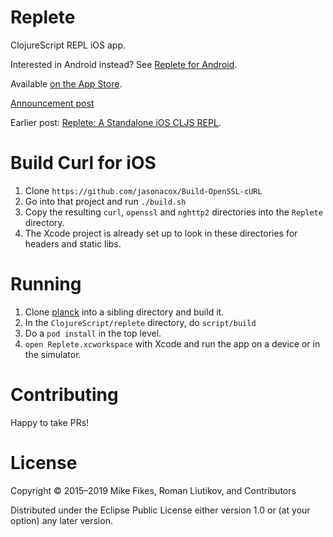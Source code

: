# Replete

ClojureScript REPL iOS app.

Interested in Android instead? See [Replete for Android](https://github.com/replete-repl/replete-android).

Available [on the App Store](https://itunes.apple.com/us/app/replete/id1013465639?ls=1&mt=8).

[Announcement post](http://blog.fikesfarm.com/posts/2015-07-20-ios-clojurescript-repl-available-in-app-store.html)

Earlier post: [Replete: A Standalone iOS CLJS REPL](http://blog.fikesfarm.com/posts/2015-06-27-replete-a-standalone-ios-cljs-repl.html).

# Build Curl for iOS

1. Clone `https://github.com/jasonacox/Build-OpenSSL-cURL`
1. Go into that project and run `./build.sh`
1. Copy the resulting `curl`, `openssl` and `nghttp2` directories into the `Replete` directory.
1. The Xcode project is already set up to look in these directories for headers and static libs.

# Running

1. Clone [planck](https://github.com/mfikes/planck) into a sibling directory and build it.
1. In the `ClojureScript/replete` directory, do `script/build`
1. Do a `pod install` in the top level.
1. `open Replete.xcworkspace` with Xcode and run the app on a device or in the simulator.

# Contributing

Happy to take PRs!

# License

Copyright © 2015–2019 Mike Fikes, Roman Liutikov, and Contributors

Distributed under the Eclipse Public License either version 1.0 or (at your option) any later version.
